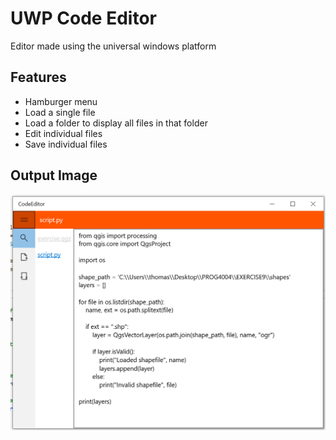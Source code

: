 # UWP Code Editor

Editor made using the universal windows platform

## Features

 - Hamburger menu
 - Load a single file
 - Load a folder to display all files in that folder
 - Edit individual files
 - Save individual files

## Output Image

![gui.png](gui.png "Application UI")